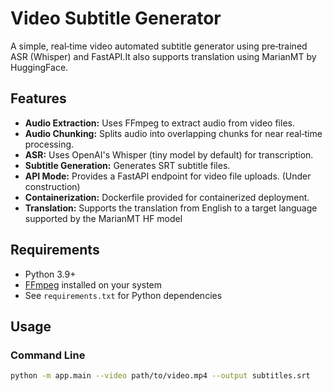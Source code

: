 # Video Subtitle Generator

A simple, real‑time video automated subtitle generator using pre‑trained ASR (Whisper) and FastAPI.It also supports translation using MarianMT by HuggingFace.

## Features

- **Audio Extraction:** Uses FFmpeg to extract audio from video files.
- **Audio Chunking:** Splits audio into overlapping chunks for near real‑time processing.
- **ASR:** Uses OpenAI's Whisper (tiny model by default) for transcription.
- **Subtitle Generation:** Generates SRT subtitle files.
- **API Mode:** Provides a FastAPI endpoint for video file uploads. (Under construction)
- **Containerization:** Dockerfile provided for containerized deployment.
- **Translation:** Supports the translation from English to a target language supported by the MarianMT HF model

## Requirements

- Python 3.9+
- [FFmpeg](https://ffmpeg.org/) installed on your system
- See `requirements.txt` for Python dependencies

## Usage

### Command Line

```bash
python -m app.main --video path/to/video.mp4 --output subtitles.srt
